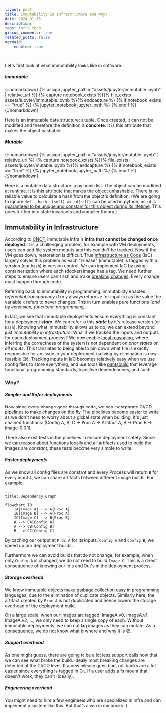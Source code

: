 ```yaml
---
layout: post
title: Immutability in Infrastructure and Why?
date: 2024-01-15
description: 
tags: infra tech
giscus_comments: true
related_posts: false
mermaid:
    enabled: true

---
```


Let's first look at what immutability looks like in software.

##### **Immutable**

{::nomarkdown}
{% assign jupyter_path = "assets/jupyter/immutable.ipynb" | relative_url %}
{% capture notebook_exists %}{% file_exists assets/jupyter/immutable.ipynb %}{% endcapture %}
{% if notebook_exists == "true" %}
{% jupyter_notebook jupyter_path %}
{% endif %}
{:/nomarkdown}

Here is an immutable data structure: a tuple. Once created, it can not be modified and therefore the definition is **concrete**. It is this attribute that makes the object hashable. 

##### **Mutable**

{::nomarkdown}
{% assign jupyter_path = "assets/jupyter/mutable.ipynb" | relative_url %}
{% capture notebook_exists %}{% file_exists assets/jupyter/mutable.ipynb %}{% endcapture %}
{% if notebook_exists == "true" %}
{% jupyter_notebook jupyter_path %}
{% endif %}
{:/nomarkdown}

Here is a mutable data structure: a pythonic list. The object can be modified at runtime. It is this attribute that makes the object unhashable. There is no reliable value to calculate a hash from the object's definition. (We are going to ignore `def __hash__(self) => id(self)` can be used in python, as `id` is [guaranteed to be unique and constant for this object during its lifetime](https://docs.python.org/3/library/functions.html#id). This goes further into state invariants and compiler theory.)

## Immutability in Infrastructure

According to [CNCF](https://glossary.cncf.io/immutable-infrastructure), immutable infra is **infra that cannot be changed once deployed**. It is a challenging problem, for example with VM deployments, users can add file system mounts and this couldn't be tracked. Now if the VM goes down, restoration is difficult. True [Infrastructure as Code](https://glossary.cncf.io/infrastructure-as-code/) (IaC) largely solves this problem as each "release" (immutable) is tagged with a version (our `hash`) in version control. We can implement IaC by using containerization where each (docker) image has a tag. We need further steps to ensure users can't ssh and make [breaking changes](https://en.wiktionary.org/wiki/breaking_change#:~:text=Noun,code%20used%20by%20multiple%20applications.). Every change must happen through code.

Referring back to immutability in programming, immutability enables *referential transparency* (fxn `y` always returns `z` for input: `x`) as the value the variable `x` refers to never changes. This in turn enables pure functions (*and by extension, functional programming*). 

In IaC, we see that immutable deployments ensure everything is constant for a deployment ***state***. We can refer to this ***state*** by it's release version (or `hash`). Knowing what immutability allows us to do, we can extend beyond just *immutability in infrastruture*. What if we tracked the inputs and outputs for each deployment process? We now enable [local reasoning](https://degoes.net/articles/fp-glossary), where inferring the correctness of the system is not dependent on *prior states* or *all inputs*. This translates to being able to pin down what file is exactly responsible for an issue in your deployment (solving by elimination is now feasible 😧). Tracking inputs in IaC becomes relatively easy when we use config files to store everything, and use tools like [pantsbuild](https://www.pantsbuild.org/) that leverage functional programming standards, transitive dependencees, and such.

### Why?

##### **Simpler and Safer deployments**

Now since every change goes through code, we can incorporate CI/CD pipelines to make changes on the fly. The pipelines become easier to write as we don't need to worry about a global state when building, it's just chained functions: (Config A, B, C -> Proc A -> Artifact A, B -> Proc B -> Image-0.0.1).

There also exist tests in the pipelines to ensure deployment safety. Since we can reason about functions locally and all artifacts used to build the images are *constant*, these tests become very simple to write.

##### **Faster deployments**

As we know all config files are constant and every Process will return `B` for every input `A`, we can share artifacts between different image builds. For example:

```mermaid
---
title: Dependency Graph
---
flowchart TD
    IA[Image A] --> A{Proc A}
    IB[Image B] --> A{Proc A}
    IC[Image C] --> B{Proc B}
    A --> CA[Config A] 
    A --> CB[Config B]
    B --> CC[Config C]
```

By caching our output at `Proc A` for its inputs, `Config A` and `Config B`, we speed up our deployment builds.

Furthermore we can avoid builds that do not change, for example, when only `Config A` is changed, we do not need to build `Image C`. This is a direct consequence of knowing our In's and Out's in the deployment process.

##### **Storage overhead**

We know immutable objects make garbage collection easy in programming languages, due to the elimination of duplicate objects. Similarly here, the artifact created by `Proc A` is not dupliciated and hence lowers the storage overhead of the deployment build.

On a large scale, when our images are tagged: ImageA.v0, ImageA.v1, ImageA.v2, ..., we only need to keep a single copy of each. Without immutable deployments, we can not tag images as they can mutate. As a consequence, we do not know what is where and why it is 😨.

##### **Support overhead**

As one might guess, there are going to be a lot less support calls now that we can see what broke the build. Ideally most breaking changes are detected at the CI/CD level. If a new release goes bad, roll backs are a lot easier since everything is tagged in Git. If a user adds a fs mount that doesn't work, they can't (ideally). 

##### **Engineering overhead**

You might need to hire a few engineers who are specialized in infra and can implement a system like this. But that's a win in my books :)
